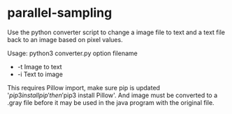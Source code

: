# parallel-sampling

Use the python converter script to change a image file to text and a text file back to an image based on pixel values.

Usage: python3 converter.py option filename
  * -t Image to text
  * -i Text to image

  This requires Pillow import, make sure pip is updated
  '$pip3 install pip' then '$pip3 install Pillow'. And image must be converted
  to a .gray file before it may be used in the java program with the original file.
